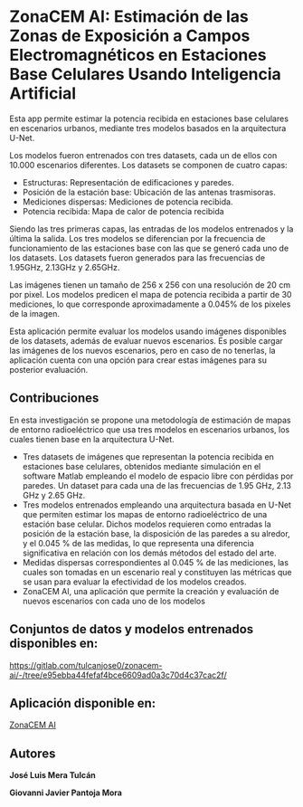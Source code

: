 # ZonaCEM AI: Estimación de las Zonas de Exposición a Campos Electromagnéticos en Estaciones Base Celulares Usando Inteligencia Artificial

Esta app permite estimar la potencia recibida en estaciones base celulares en escenarios urbanos, mediante tres modelos basados en la arquitectura U-Net.

Los modelos fueron entrenados con tres datasets, cada un de ellos con 10.000 escenarios diferentes.
Los datasets se componen de cuatro capas:

- Estructuras: Representación de edificaciones y paredes.
- Posición de la estación base: Ubicación de las antenas trasmisoras.
- Mediciones dispersas: Mediciones de potencia recibida.
- Potencia recibida: Mapa de calor de potencia recibida

Siendo las tres primeras capas, las entradas de los modelos entrenados y la última la salida.
Los tres modelos se diferencian por la frecuencia de funcionamiento de las estaciones base con las que 
se generó cada uno de los datasets. Los datasets fueron generados para las frecuencias de 1.95GHz, 2.13GHz y 2.65GHz.

Las imágenes tienen un tamaño de 256 x 256 con una resolución de 20 cm por pixel.
Los modelos predicen el mapa de potencia recibida a partir de 30 mediciones, lo que corresponde aproximadamente a 0.045% de los pixeles de la imagen.

Esta aplicación permite evaluar los modelos usando imágenes disponibles de los datasets, además de evaluar nuevos escenarios.
Es posible cargar las imágenes de los nuevos escenarios, pero en caso de no tenerlas, la aplicación cuenta con una opción para crear estas imágenes para su posterior evaluación.

## Contribuciones

En esta investigación se propone una metodología de estimación de mapas de entorno radioeléctrico que usa tres modelos en escenarios urbanos, los cuales tienen base en la arquitectura U-Net.
- Tres datasets de imágenes que representan la potencia recibida en estaciones base celulares, obtenidos mediante simulación en el software Matlab empleando el modelo de espacio libre con pérdidas por paredes. Un dataset para cada una de las frecuencias de 1.95 GHz, 2.13 GHz y 2.65 GHz.
- Tres modelos entrenados empleando una arquitectura basada en U-Net que permiten estimar los mapas de entorno radioeléctrico de una estación base celular. Dichos modelos requieren como entradas la posición de la estación base, la disposición de las paredes a su alredor, y el 0.045 % de las medidas, lo que representa una diferencia significativa en relación con los demás métodos del estado del arte.
- Medidas dispersas correspondientes al 0.045 % de las mediciones, las cuales son tomadas en un escenario real y constituyen las métricas que se usan para evaluar la efectividad de los modelos creados. 
- ZonaCEM AI, una aplicación que permite la creación y evaluación de nuevos escenarios con cada uno de los modelos

## Conjuntos de datos y modelos entrenados disponibles en: 
https://gitlab.com/tulcanjose0/zonacem-ai/-/tree/e95ebba44fefaf4bce6609ad0a3c70d4c37cac2f/

## Aplicación disponible en:
[ZonaCEM AI](https://zonacem-ai-app.streamlit.app/)  

## Autores
**José Luis Mera Tulcán**

**Giovanni Javier Pantoja Mora**



